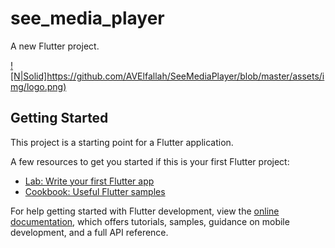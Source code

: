 # see_media_player

A new Flutter project.

[![N|Solid]https://github.com/AVElfallah/SeeMediaPlayer/blob/master/assets/img/logo.png)](https://github.com/AVElfallah)

## Getting Started

This project is a starting point for a Flutter application.

A few resources to get you started if this is your first Flutter project:

- [Lab: Write your first Flutter app](https://docs.flutter.dev/get-started/codelab)
- [Cookbook: Useful Flutter samples](https://docs.flutter.dev/cookbook)

For help getting started with Flutter development, view the
[online documentation](https://docs.flutter.dev/), which offers tutorials,
samples, guidance on mobile development, and a full API reference.
